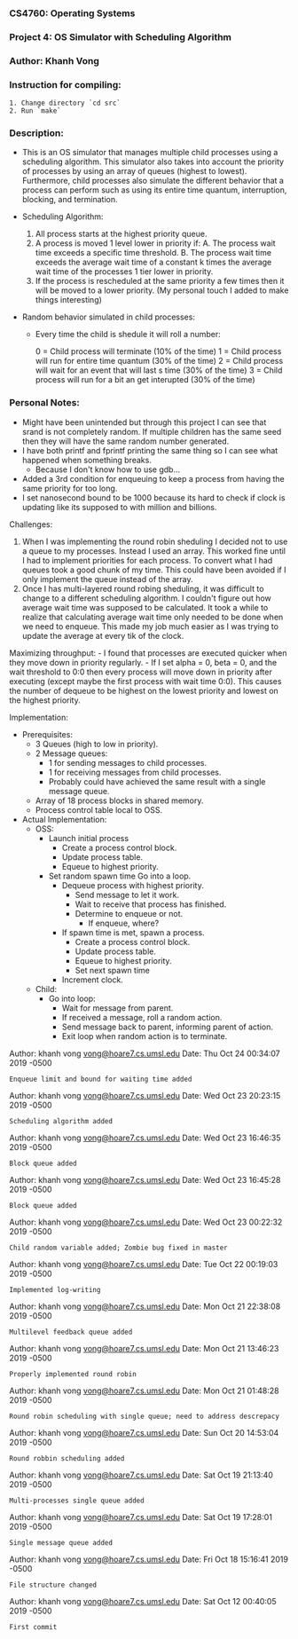 ### CS4760:		Operating Systems
### Project 4:	OS Simulator with Scheduling Algorithm
### Author:		Khanh Vong

### Instruction for compiling:

	1. Change directory `cd src`
	2. Run `make`

### Description:
- This is an OS simulator that manages multiple child processes using a scheduling algorithm. This simulator also takes into account the priority of processes by using an array of queues (highest to lowest). Furthermore, child processes also simulate the different behavior that a process can perform such as using its entire time quantum, interruption, blocking, and termination.

- Scheduling Algorithm:
    1. All process starts at the highest priority queue.
    2. A process is moved 1 level lower in priority if:
        A. The process wait time exceeds a specific time threshold.
        B. The process wait time exceeds the average wait time of a constant k times the average wait time of the processes 1 tier lower in priority.
    3. If the process is rescheduled at the same priority a few times then it will be moved to a lower priority. (My personal touch I added to make things interesting)

- Random behavior simulated in child processes:
    - Every time the child is shedule it will roll a number:

        0 = Child process will terminate (10% of the time)
        1 = Child process will run for entire time quantum (30% of the time)
        2 = Child process will wait for an event that will last s time (30% of the time)
        3 = Child process will run for a bit an get interupted (30% of the time)

### Personal Notes:
- Might have been unintended but through this project I can see that srand is not completely random. If multiple children has the same seed then they will have the same random number generated.
- I have both printf and fprintf printing the same thing so I can see what happened when something breaks.
    - Because I don't know how to use gdb...
- Added a 3rd condition for enqueuing to keep a process from having the same priority for too long.
- I set nanosecond bound to be 1000 because its hard to check if clock is updating like its supposed to with million and billions.

Challenges:
1. When I was implementing the round robin sheduling I decided not to use a queue to my processes. Instead I used an array. This worked fine until I had to implement priorities for each process. To convert what I had queues took a good chunk of my time. This could have
been avoided if I only implement the queue instead of the array.
2. Once I has multi-layered round robing sheduling, it was difficult to change to a different scheduling algorithm. I couldn't figure out how average wait time was supposed to be calculated.  It took a while to realize that calculating average wait time only needed to be done when we need to enqueue. This made my job much easier as I was trying to update the average at every tik of the clock.

Maximizing throughput:
	- I found that processes are executed quicker when they move down in priority regularly.
	- If I set alpha = 0, beta = 0, and the wait threshold to 0:0 then every process will move down in priority after executing (except maybe the first process with wait time 0:0). This causes the number of dequeue to be highest on the lowest priority and lowest on the highest priority.

Implementation:
- Prerequisites:
    - 3 Queues (high to low in priority).
    - 2 Message queues:
        - 1 for sending messages to child processes.
        - 1 for receiving messages from child processes.
        - Probably could have achieved the same result with a single message queue.
    - Array of 18 process blocks in shared memory.
    - Process control table local to OSS.
- Actual Implementation:
    - OSS:
        - Launch initial process
            - Create a process control block.
            - Update process table.
            - Equeue to highest priority.
        - Set random spawn time
        Go into a loop.
            - Dequeue process with highest priority.
                - Send message to let it work.
                - Wait to receive that process has finished.
                - Determine to enqueue or not.
                    - If enqueue, where?
            - If spawn time is met, spawn a process.
                - Create a process control block.
                - Update process table.
                - Equeue to highest priority.
                - Set next spawn time
            - Increment clock.
    - Child:
        - Go into loop:
            - Wait for message from parent.
            - If received a message, roll a random action.
            - Send message back to parent, informing parent of action.
            - Exit loop when random action is to terminate.



Author: khanh vong <vong@hoare7.cs.umsl.edu>
Date:   Thu Oct 24 00:34:07 2019 -0500

    Enqueue limit and bound for waiting time added

Author: khanh vong <vong@hoare7.cs.umsl.edu>
Date:   Wed Oct 23 20:23:15 2019 -0500

    Scheduling algorithm added

Author: khanh vong <vong@hoare7.cs.umsl.edu>
Date:   Wed Oct 23 16:46:35 2019 -0500

    Block queue added

Author: khanh vong <vong@hoare7.cs.umsl.edu>
Date:   Wed Oct 23 16:45:28 2019 -0500

    Block queue added

Author: khanh vong <vong@hoare7.cs.umsl.edu>
Date:   Wed Oct 23 00:22:32 2019 -0500

    Child random variable added; Zombie bug fixed in master

Author: khanh vong <vong@hoare7.cs.umsl.edu>
Date:   Tue Oct 22 00:19:03 2019 -0500

    Implemented log-writing

Author: khanh vong <vong@hoare7.cs.umsl.edu>
Date:   Mon Oct 21 22:38:08 2019 -0500

    Multilevel feedback queue added

Author: khanh vong <vong@hoare7.cs.umsl.edu>
Date:   Mon Oct 21 13:46:23 2019 -0500

    Properly implemented round robin

Author: khanh vong <vong@hoare7.cs.umsl.edu>
Date:   Mon Oct 21 01:48:28 2019 -0500

    Round robin scheduling with single queue; need to address descrepacy

Author: khanh vong <vong@hoare7.cs.umsl.edu>
Date:   Sun Oct 20 14:53:04 2019 -0500

    Round robbin scheduling added

Author: khanh vong <vong@hoare7.cs.umsl.edu>
Date:   Sat Oct 19 21:13:40 2019 -0500

    Multi-processes single queue added

Author: khanh vong <vong@hoare7.cs.umsl.edu>
Date:   Sat Oct 19 17:28:01 2019 -0500

    Single message queue added

Author: khanh vong <vong@hoare7.cs.umsl.edu>
Date:   Fri Oct 18 15:16:41 2019 -0500

    File structure changed

Author: khanh vong <vong@hoare7.cs.umsl.edu>
Date:   Sat Oct 12 00:40:05 2019 -0500

    First commit

